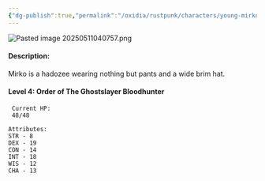 ```yaml
---
{"dg-publish":true,"permalink":"/oxidia/rustpunk/characters/young-mirko/"}
---
```



![Pasted image 20250511040757.png](/img/user/Assets/Pasted%20image%2020250511040757.png)

#### Description:
Mirko is a hadozee wearing nothing but pants and a wide brim hat.
#### Level 4: Order of The Ghostslayer Bloodhunter

	 Current HP:
	 48/48

	Attributes:
	STR - 8
    DEX - 19
	CON - 14
	INT - 18
	WIS - 12
	CHA - 13